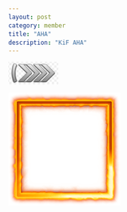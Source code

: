 ```yaml
---
layout: post
category: member
title: "AHA"
description: "KiF AHA"
---
```


![Image](silver_elite.png)

<div style="background-image: url('aha_avatar.jpg'); width: 224px; height: 224px;"><a href="https://steamcommunity.com/id/realAHA/"><img src="aha_frame.png"/></a></div>

